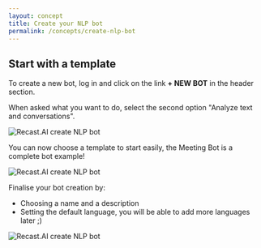 ```yaml
---
layout: concept
title: Create your NLP bot
permalink: /concepts/create-nlp-bot
---
```


## Start with a template

To create a new bot, log in and click on the link **+ NEW BOT** in the header section.

When asked what you want to do, select the second option "Analyze text and conversations".

![Recast.AI create NLP bot](https://cdn.recast.ai/man/recast-ai-create-nlp-1b.png)

You can now choose a template to start easily, the Meeting Bot is a complete bot example!

![Recast.AI create NLP bot](https://cdn.recast.ai/man/recast-ai-create-nlp-2b.png)

Finalise your bot creation by:

* Choosing a name and a description
* Setting the default language, you will be able to add more languages later ;)

![Recast.AI create NLP bot](https://cdn.recast.ai/man/recast-ai-create-nlp-3.png)
